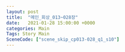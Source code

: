 ```yaml
---
layout: post
title:  "메인_회상_013~028장"
date:   2021-01-28 15:00:00 +0000
categories: Main
Tags: Story Main
SceneCode: ["scene_skip_cp013-028_q1_s10"]
---
```


